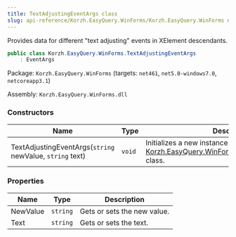 ```yaml
---
title: TextAdjustingEventArgs class
slug: api-reference/Korzh.EasyQuery.WinForms/Korzh.EasyQuery.WinForms namespace/textadjustingeventargs-class
---
```



Provides data for different "text adjusting" events in XElement descendants.
```csharp
public class Korzh.EasyQuery.WinForms.TextAdjustingEventArgs
    : EventArgs

```
Package: `Korzh.EasyQuery.WinForms` (targets: `net461`, `net5.0-windows7.0`, `netcoreapp3.1`)

Assembly: `Korzh.EasyQuery.WinForms.dll`

### Constructors

| Name | Type | Description | 
| --- | --- | --- | 
| TextAdjustingEventArgs(`string` newValue, `string` text) | `void` | Initializes a new instance of the [Korzh.EasyQuery.WinForms.TextAdjustingEventArgs](/api-reference/korzh-easyquery-winforms/korzh-easyquery-winforms-namespace/textadjustingeventargs-class) class. | 


### Properties

| Name | Type | Description | 
| --- | --- | --- | 
| NewValue | `string` | Gets or sets the new value. | 
| Text | `string` | Gets or sets the text. |